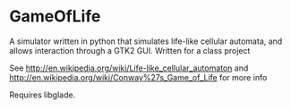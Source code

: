 GameOfLife
===========================

A simulator written in python that simulates life-like cellular automata, and allows interaction through a GTK2 GUI.
Written for a class project 

See http://en.wikipedia.org/wiki/Life-like_cellular_automaton and http://en.wikipedia.org/wiki/Conway%27s_Game_of_Life for more info

Requires libglade.
